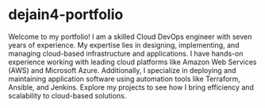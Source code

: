 # dejain4-portfolio

Welcome to my portfolio! I am a skilled Cloud DevOps engineer with seven years of experience. My expertise lies in designing, implementing, and managing cloud-based infrastructure and applications. I have hands-on experience working with leading cloud platforms like Amazon Web Services (AWS) and Microsoft Azure. Additionally, I specialize in deploying and maintaining application software using automation tools like Terraform, Ansible, and Jenkins. Explore my projects to see how I bring efficiency and scalability to cloud-based solutions.
